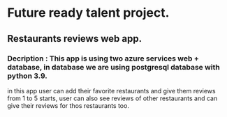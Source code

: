 # Future ready talent project.
## Restaurants reviews web app.
### Decription : This app is using two azure services web + database, in database we are using postgresql database with python 3.9.
in this app user can add their favorite restaurants and give them reviews from 1 to 5 starts, user can also see reviews of other restaurants and can give their reviews for thos restaurants too.
